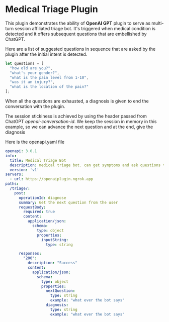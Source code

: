 # Medical Triage Plugin 

This plugin demonstrates the ability of **OpenAI GPT** plugin to serve as multi-turn session affiliated triage bot. It's triggered when medical condition is detected and it offers subsequent questions that are embellished by ChatGPT. 

Here are a list of suggested questions in sequence that are asked by the plugin after the initial intent is detected.

```javascript
let questions = [
  "how old are you?",
  "what's your gender?",
  "what is the pain level from 1-10",
  "was it an injury?",
  "what is the location of the pain?"
];
```

When all the questions are exhausted, a diagnosis is given to end the conversation with the plugin.

The session stickiness is achieved by using the header passed from ChatGPT *openai-conversation-id*. We keep the session in memory in this example, so we can advance the next question and at the end, give the diagnosis

Here is the openapi.yaml file

```yaml
openapi: 3.0.1
info:
  title: Medical Triage Bot
  description: medical triage bot. can get symptoms and ask questions to narrow the diagnosis. Can also accept answers such as 'yes' or 'no' to narrow the diagnosis..
  version: 'v1'
servers:
  - url: https://openaiplugin.ngrok.app
paths:
  /triage/:
    post:
      operationId: diagnose
      summary: Get the next question from the user
      requestBody:
        required: true
        content:
          application/json:
            schema:
              type: object
              properties:
                inputString:
                  type: string                  

      responses:
        "200":
          description: "Success"
          content:
            application/json:
              schema:
                type: object
                properties:
                  nextQuestion:
                    type: string
                    example: "what ever the bot says"
                  diagnosis:
                    type: string
                    example: "what ever the bot says"
```



